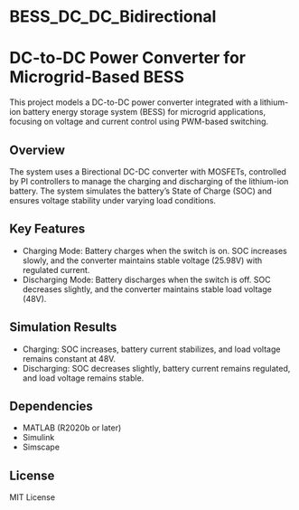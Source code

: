 # BESS_DC_DC_Bidirectional

# DC-to-DC Power Converter for Microgrid-Based BESS

This project models a DC-to-DC power converter integrated with a lithium-ion battery energy storage system (BESS) for microgrid applications, focusing on voltage and current control using PWM-based switching.

## Overview

The system uses a Birectional DC-DC converter with MOSFETs, controlled by PI controllers to manage the charging and discharging of the lithium-ion battery. The system simulates the battery’s State of Charge (SOC) and ensures voltage stability under varying load conditions.

## Key Features
- Charging Mode: Battery charges when the switch is on. SOC increases slowly, and the converter maintains stable voltage (25.98V) with regulated current.
- Discharging Mode: Battery discharges when the switch is off. SOC decreases slightly, and the converter maintains stable load voltage (48V).

## Simulation Results
- Charging: SOC increases, battery current stabilizes, and load voltage remains constant at 48V.
- Discharging: SOC decreases slightly, battery current remains regulated, and load voltage remains stable.

## Dependencies
- MATLAB (R2020b or later)
- Simulink
- Simscape

## License
MIT License
